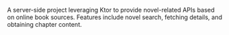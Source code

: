 A server-side project leveraging Ktor to provide novel-related APIs based on online book sources. Features include novel search, fetching details, and obtaining chapter content.
